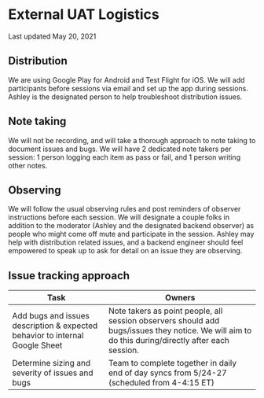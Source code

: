 # External UAT Logistics

Last updated May 20, 2021



## Distribution
We are using Google Play for Android and Test Flight for iOS. We will add participants before sessions via email and set up the app during sessions. Ashley is the designated person to help troubleshoot distribution issues.

## Note taking
We will not be recording, and will take a thorough approach to note taking to document issues and bugs. We will have 2 dedicated note takers per session: 1 person logging each item as pass or fail, and 1 person writing other notes.

## Observing
We will follow the usual observing rules and post reminders of observer instructions before each session. We will designate a couple folks in addition to the moderator (Ashley and the designated backend observer) as people who might come off mute and participate in the session. Ashley may help with distribution related issues, and a backend engineer should feel empowered to speak up to ask for detail on an issue they are observing.  


## Issue tracking approach 

|  Task 	|  Owners 	|   
|---	|---	|
| Add bugs and issues description & expected behavior to internal Google Sheet 	|  Note takers as point people, all session observers should add bugs/issues they notice. We will aim to do this during/directly after each session. 	| 
| Determine sizing and severity of issues and bugs 	|   Team to complete together in daily end of day syncs from 5/24-27 (scheduled from 4-4:15 ET)	|     
